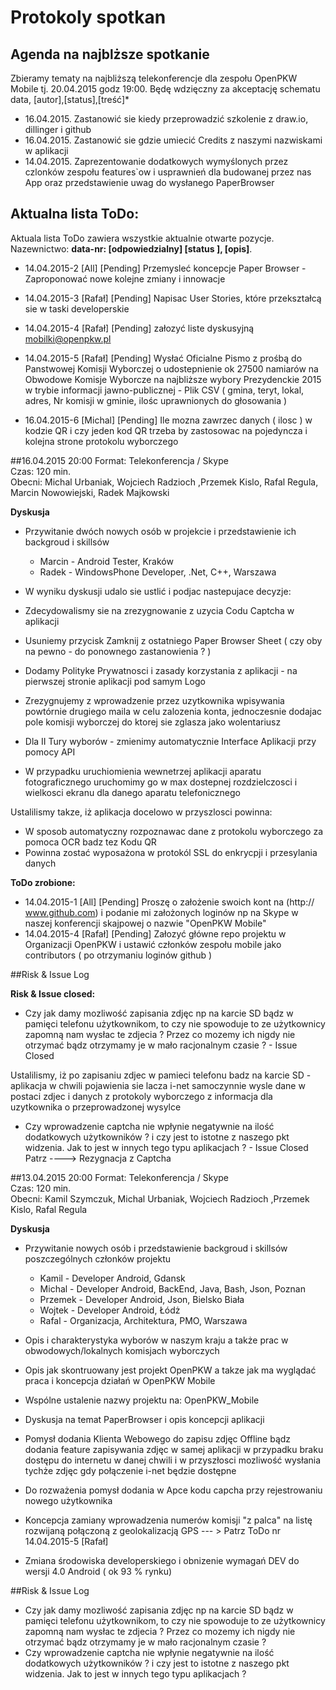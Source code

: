 # Protokoly spotkan

## Agenda na najblższe spotkanie 
Zbieramy tematy na najbliższą telekonferencje dla zespołu OpenPKW Mobile tj. 20.04.2015 godz 19:00. Będę wdzięczny za akceptację schematu data, [autor],[status],[treść]* 

* 16.04.2015. Zastanowić sie kiedy przeprowadzić szkolenie z draw.io, dillinger i github 
* 16.04.2015. Zastanowić sie gdzie umiecić Credits z naszymi nazwiskami w aplikacji
* 14.04.2015. Zaprezentowanie dodatkowych wymyślonych przez czlonków zespołu features`ow i usprawnień dla budowanej przez nas App oraz przedstawienie uwag do wysłanego PaperBrowser



## Aktualna lista ToDo: 
Aktuala lista ToDo zawiera wszystkie aktualnie otwarte pozycje. Nazewnictwo: **data-nr: [odpowiedzialny] [status ], [opis]**. 


* 14.04.2015-2 [All] [Pending] Przemysleć koncepcje Paper Browser - Zaproponować nowe kolejne zmiany i innowacje
* 14.04.2015-3 [Rafał] [Pending] Napisac User Stories, które przekształcą sie w taski developerskie

* 14.04.2015-4 [Rafał] [Pending] załozyć liste dyskusyjną mobilki@openpkw.pl
* 14.04.2015-5 [Rafał] [Pending] Wysłać Oficialne Pismo z prośbą do Panstwowej Komisji Wyborczej o udostepnienie ok 27500 namiarów na Obwodowe Komisje Wyborcze na najbliższe wybory Prezydenckie 2015 w trybie informacji jawno-publicznej - Plik CSV ( gmina, teryt, lokal, adres, Nr komisji w gminie, ilośc uprawnionych do głosowania )
* 16.04.2015-6 [Michal] [Pending] Ile mozna zawrzec danych ( ilosc ) w kodzie QR i czy jeden kod QR trzeba by zastosowac na pojedyncza i kolejna strone protokolu wyborczego 



##16.04.2015 20:00
Format: Telekonferencja / Skype  
Czas: 120 min.  
Obecni: Michal Urbaniak, Wojciech Radzioch ,Przemek Kislo, Rafal Regula, Marcin Nowowiejski, Radek Majkowski

**Dyskusja**
* Przywitanie  dwóch nowych osób w projekcie i przedstawienie ich backgroud i skillsów 

  *  Marcin -   Android Tester, Kraków
  *  Radek  - WindowsPhone Developer, .Net, C++,  Warszawa

* W wyniku dyskusji udalo sie ustlić i podjac nastepujace decyzje:

 *  Zdecydowalismy sie na zrezygnowanie z uzycia Codu Captcha w aplikacji 
 *  Usuniemy przycisk Zamknij z ostatniego Paper Browser Sheet ( czy oby na pewno  - do ponownego zastanowienia ? ) 
 *  Dodamy Polityke Prywatnosci i zasady korzystania z aplikacji - na pierwszej stronie aplikacji pod samym Logo
 *  Zrezygnujemy z wprowadzenie przez uzytkownika wpisywania powtórnie drugiego maila w celu zalozenia konta, jednoczesnie dodajac pole komisji wyborczej do ktorej sie zglasza jako wolentariusz 
 *  Dla II Tury wyborów - zmienimy automatycznie Interface Aplikacji przy pomocy API
 *  W przypadku uruchiomienia wewnetrzej aplikacji aparatu fotograficznego uruchomimy go w max dostepnej rozdzielczosci i wielkosci ekranu dla danego aparatu telefonicznego
 
Ustalilismy takze, iż aplikacja docelowo w przyszlosci powinna:
 *  W sposob automatyczny rozpoznawac dane z protokolu wyborczego za pomoca OCR badz tez Kodu QR 
 *  Powinna zostać wyposażona w protokól SSL do enkrycpji i przesylania danych
 

**ToDo zrobione:** 
* 14.04.2015-1 [All] [Pending] Proszę o założenie swoich kont na (http:// www.github.com) i podanie mi założonych loginów np na Skype w naszej konferencji skajpowej o nazwie "OpenPKW Mobile"
*  14.04.2015-4 [Rafał] [Pending] Załozyć główne repo projektu w Organizacji OpenPKW i ustawić członków zespołu mobile jako contributors ( po otrzymaniu loginów github )

 ##Risk & Issue Log

**Risk & Issue closed:** 
* Czy jak damy mozliwość zapisania zdjęc np na karcie SD bądz w pamięci telefonu użytkownikom, to czy nie spowoduje to ze użytkownicy zapomną nam wysłac te zdjecia ? Przez co mozemy ich nigdy nie otrzymać bądz otrzymamy je w mało racjonalnym czasie ? - Issue Closed 

Ustalilismy, iż po zapisaniu zdjec w pamieci telefonu badz na karcie SD - aplikacja w chwili pojawienia sie lacza i-net samoczynnie wysle dane w postaci zdjec i danych z protokoly wyborczego z informacja dla uzytkownika o przeprowadzonej wysylce

* Czy wprowadzenie captcha nie wpłynie negatywnie na ilość dodatkowych użytkowników ? i czy jest to istotne z naszego pkt widzenia. Jak to jest w innych tego typu aplikacjach ? - Issue Closed Patrz ----> Rezygnacja z Captcha


##13.04.2015 20:00
Format: Telekonferencja / Skype  
Czas: 120 min.  
Obecni: Kamil Szymczuk, Michal Urbaniak, Wojciech Radzioch ,Przemek Kislo, Rafal Regula 

**Dyskusja**
* Przywitanie nowych osób i przedstawienie backgroud i skillsów poszczególnych członków projektu
  *  Kamil -  Developer Android, Gdansk
  *  Michal -  Developer Android, BackEnd, Java, Bash, Json, Poznan
  *  Przemek -  Developer Android, Json, Bielsko Biała  
  *  Wojtek - Developer Android, Łódż
  *  Rafal - Organizacja, Architektura, PMO, Warszawa
  
* Opis i charakterystyka wyborów w naszym kraju a także prac w obwodowych/lokalnych komisjach wyborczych

* Opis jak skontruowany jest projekt OpenPKW a takze jak ma wyglądać praca i koncepcja działań w OpenPKW Mobile
 *  Wspólne ustalenie nazwy projektu na: OpenPKW_Mobile 
 *  Dyskusja na temat PaperBrowser i opis koncepcji aplikacji 
 * Pomysł dodania Klienta Webowego do zapisu zdjęc Offline bądz dodania feature zapisywania zdjęc w samej aplikacji w przypadku braku dostępu do internetu w danej chwili i w przyszłosci mozliwość wysłania tychże zdjęc gdy połączenie i-net będzie dostępne
 * Do rozważenia pomysł dodania w Apce kodu capcha przy rejestrowaniu nowego użytkownika 
 * Koncepcja zamiany wprowadzenia numerów komisji "z palca" na listę rozwijaną połączoną z geolokalizacją GPS --- > Patrz ToDo nr
14.04.2015-5 [Rafał]
 * Zmiana środowiska developerskiego i obnizenie wymagań DEV do wersji 4.0 Android ( ok 93 % rynku)
 



##Risk & Issue Log

* Czy jak damy mozliwość zapisania zdjęc np na karcie SD bądz w pamięci telefonu użytkownikom, to czy nie spowoduje to ze użytkownicy zapomną nam wysłac te zdjecia ? Przez co mozemy ich nigdy nie otrzymać bądz otrzymamy je w mało racjonalnym czasie ?
* Czy wprowadzenie captcha nie wpłynie negatywnie na ilość dodatkowych użytkowników ? i czy jest to istotne z naszego pkt widzenia. Jak to jest w innych tego typu aplikacjach ?



 














